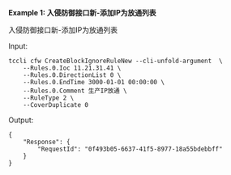 **Example 1: 入侵防御接口新-添加IP为放通列表**

入侵防御接口新-添加IP为放通列表

Input: 

```
tccli cfw CreateBlockIgnoreRuleNew --cli-unfold-argument  \
    --Rules.0.Ioc 11.21.31.41 \
    --Rules.0.DirectionList 0 \
    --Rules.0.EndTime 3000-01-01 00:00:00 \
    --Rules.0.Comment 生产IP放通 \
    --RuleType 2 \
    --CoverDuplicate 0
```

Output: 
```
{
    "Response": {
        "RequestId": "0f493b05-6637-41f5-8977-18a55bdebbff"
    }
}
```

